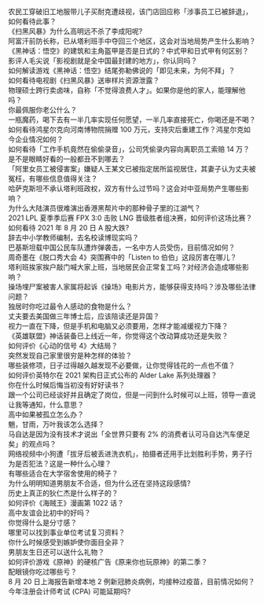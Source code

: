 农民工穿破旧工地服带儿子买耐克遭歧视，该门店回应称「涉事员工已被辞退」，如何看待此事？  
《扫黑风暴》为什么高明远不杀了李成阳呢?  
阿富汗前防长称，已从塔利班手中夺回三个地区，这会对当地局势产生什么影响？  
《黑神话：悟空》的建筑和主角盔甲是否是日式的？中式甲和日式甲有何区别？  
影评人毛尖说「影视剧就是全中国最封建的地方」，你认同吗？  
如何解读游戏《黑神话：悟空》结尾弥勒佛说的「即见未来，为何不拜」？  
如何看待电视剧《扫黑风暴》送审样片资源泄露？  
物理硕士跨行卖卤味，自称「不觉得浪费人才」。如果你是他的家人，能理解他吗？  
你最佩服你老公什么？  
一瓶魔药，喝下去有一半几率实现任何愿望，一半几率直接死亡，你喝还是不喝？  
如何看待鸿星尔克向河南博物院捐赠 100 万元，支持灾后重建工作？鸿星尔克如今企业情况如何？  
如何看待「工作手机竟然在偷偷录音」，公司凭偷录内容向离职员工索赔 14 万？  
是不是眼睛好看的一般都丑不到哪去？  
「阿里女员工被侵害案」嫌疑人王某文已被指定居所监视居住，其妻子认为丈夫被冤枉，有哪些信息值得关注？  
哈萨克斯坦不承认塔利班政权，双方有什么过节吗？这会对中亚局势产生哪些影响？  
为什么大陆演员很难演出香港黑帮片中的那种骨子里的江湖气？  
2021 LPL 夏季季后赛 FPX 3:0 击败 LNG 晋级胜者组决赛，如何评价这场比赛？  
如何看待 2021 年 8 月 20 日 A 股大跌?  
辞去中小学教师编制，去名校读博现实吗？  
巴基斯坦载中国公民车队遭炸弹袭击，一名中方人员受伤，目前情况如何？  
周奇墨在《脱口秀大会 4》突围赛中的「Listen to 伯伯」这段厉害在哪儿？  
塔利班挨家挨户敲门喊大家上班，当地居民会正常复工吗？对经济会造成哪些影响？  
操场埋尸案被害人家属将起诉《操场》电影片方，能够获得支持吗？涉及哪些法律问题？  
独居时你吃过最令人感动的食物是什么？  
丈夫要去美国做三年博士后，应该陪读还是异国？  
视力一直在下降，但是手机和电脑又必须要用，怎样才能减缓视力下降？  
《英雄联盟》神话装备已上线近一年，你觉得这个改动算成功还是失败？  
如何评价《心动的信号 4》大结局？  
突然发现自己家里很穷是种怎样的体验？  
​哪些装修项，日子过得越久越发现不必要做，让你觉得钱花的一点也不值？  
如何评价英特尔在 2021 架构日正式公布的 Alder Lake 系列处理器？  
你在什么时候后悔当初没有好好读书？  
跟一个公司已经谈好并且确定了岗位，但是一问到什么时候可以上班，领导一直说让我等通知，什么意思？  
高中如果被孤立怎么办？  
魈，甘雨，万叶我该怎么选择？  
马自达是因为没有技术才说出「全世界只要有 2% 的消费者认可马自达汽车便足矣」的观点吗？  
网络视频中小狗遭「拔牙后被丢进洗衣机」，拍摄者还用手比划胜利手势，男子行为是否犯法？这是一种什么心理？  
有哪些适合在大学宿舍使用的椅子？  
为什么明明知道男朋友不合适，但为什么还在坚持这段感情?  
历史上真正的狄仁杰是什么样子的？  
如何评价《海贼王》漫画第 1022 话？  
高中友谊会比初中的好吗？  
你觉得什么是分寸感？  
哪里可以找到事业单位考试复习资料？  
你什么时候感受到嫉妒使你面目全非？  
男朋友生日还可以送什么礼物？  
如何评价游戏《原神》的硬核广告《原来你也玩原神》的第二季？  
配眼镜你吃过哪些亏？  
8 月 20 日上海报告新增本地 2 例新冠肺炎病例，均接种过疫苗，目前情况如何？  
今年注册会计师考试 (CPA) 可能延期吗?  
